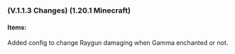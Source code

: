 ### **(V.1.1.3 Changes) (1.20.1 Minecraft)**

#### Items:
Added config to change Raygun damaging when Gamma enchanted or not.